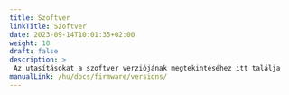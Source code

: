 ```yaml
---
title: Szoftver
linkTitle: Szoftver
date: 2023-09-14T10:01:35+02:00
weight: 10
draft: false
description: >
 Az utasításokat a szoftver verziójának megtekintéséhez itt találja
manualLink: /hu/docs/firmware/versions/
---
```

<script>
  window.location.href = "/hu/docs/firmware/versions/";
</script>
